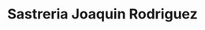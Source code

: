 ---
title: "Sastreria Joaquin Rodriguez"
url: /heredia/sastreria-joaquin-rodriguez/
shop: Schneiderei
---